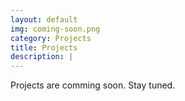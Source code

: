 ```yaml
---
layout: default
img: coming-soon.png
category: Projects
title: Projects
description: |
---
```

  Projects are comming soon. Stay tuned.
